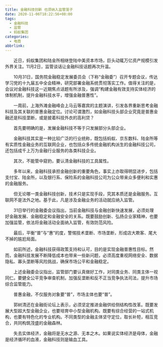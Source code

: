 ```yaml
---
title: 金融科技创新 也须纳入监管笼子
date: 2020-11-06T18:22:56+08:00
tags:
  - 金融科技
  - 监管
  - 蚂蚁集团
categories:
  - 电商
abbrlink:
---
```


　　近日，蚂蚁集团和陆金所相继登陆中美资本市场，巨头动辄万亿资产规模引发外界关注。11月2日，监管谈话让金融科技话题再次升温。

　　10月31日，国务院金融稳定发展委员会（下称“金融委”）召开专题会议，传达学习党的十九届五中全会精神，研究部署金融系统贯彻落实工作。值得关注的是，会议对金融科技这一近期焦点话题有所涉及，强调“构建金融有效支持实体经济的体制机制，提升金融科技水平，增强金融普惠性”。

　　一周前，上海外滩金融峰会上马云等嘉宾的主题演讲，引发各界重新思考金融科技及其关联的普惠金融定位。讨论可谓激烈，如金融科技头部企业究竟是普惠金融还是科技垄断，或是披着科技外衣的高利贷？

　　首先要明确的是，发展金融科技不等于只发展部分头部企业。

　　金融科技其实是一种比较广泛的行业统称，既包括蚂蚁、京东数科、陆金所等有实质性金融业务的互联网企业，也包括众多传统金融机构派生的金融科技公司，还包括成千上万为金融行业服务的各类科技企业。

　　其次，不能管中窥豹，要认清金融科技的工具属性。

　　多年以来，金融科技承担金融创新的重要角色，事实上亦取得明显进步，包括支付宝、陆金所，以及银行系、保险系的金融科技公司为公众带来众多便利和实惠的金融服务。

　　但无论哪一类金融科技创新，技术只是实现手段，究其本质还是金融服务。互联网不是法外之地。基于此，凡是涉及金融业务的活动就应纳入监管。

　　31日举行的金融委会议指出，当前金融科技与金融创新快速发展，必须处理好金融发展、金融稳定和金融安全的关系。既要鼓励创新、弘扬企业家精神，也要加强监管，依法将金融活动全面纳入监管，有效防范风险。

　　最后，平衡“普”与“惠”的度，警惕技术垄断、市场垄断，形成店大欺客、尾大不掉的尴尬局面。

　　如前所述，金融科技获得政策支持和认可，目的是实现金融普惠性目标。然而，金融科技发展不断降低成本也带来一些新问题，必须高度重视网络安全、数据隐私、寡头垄断等风险挑战，确保市场公平和金融稳定。

　　上述金融委会议指出，监管部门要认真做好工作，对同类业务、同类主体一视同仁。要健全公平竞争审查机制，加强反垄断和反不正当竞争执法司法，提升市场综合监管能力。

　　普惠金融，不仅服务对象要“普”，市场主体也要“普”。

　　郭树清还在金融街论坛上表示，必须坚定推进金融供给侧结构性改革。既要发展大型超大型金融企业，也要培育中小型金融机构。既要有综合经营的一站式机构，也要有特色化的专业机构。不同类型的金融主体坚守定位，取长补短，相互竞合，共同构筑茂盛的金融森林。

　　失去实体经济，金融将是无水之源、无本之木。如果说实体经济是母体，金融是经济循环的血液，金融科技则是输血工具。